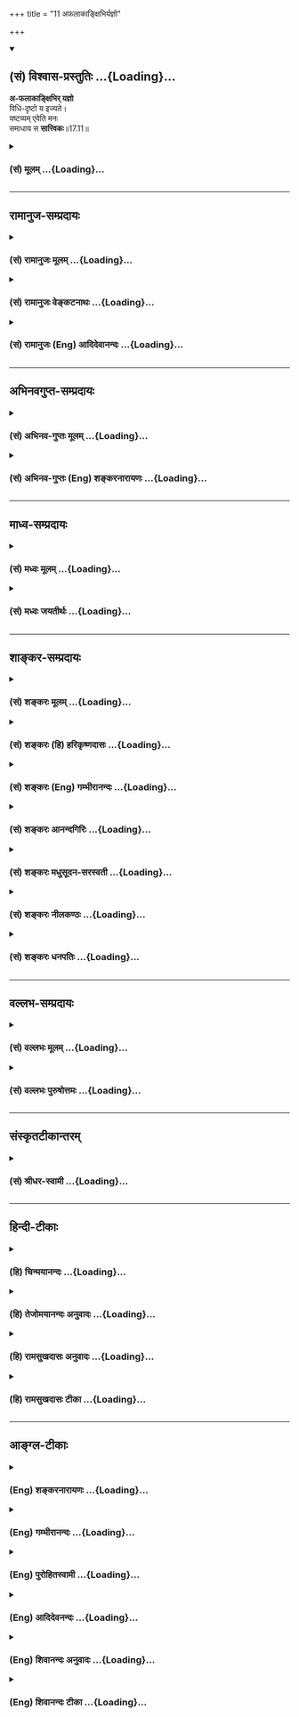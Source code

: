 +++
title = "11 अफलाकाङ्क्षिभिर्यज्ञो"

+++
<div class="js_include" newlevelforh1="2" title="(सं) विश्वास-प्रस्तुतिः" unfilled url="/mahAbhAratam/shlokashaH/06-bhIShma-parva/03-bhagavad-gItA-parva/saMskRtam/vishvAsa-prastutiH/17_shraddhA-traya-vibhA/11_aphalAkAnxibhirya.md">
<details open><summary><h2>(सं) विश्वास-प्रस्तुतिः ...{Loading}...</h2></summary>

**अ-फलाकाङ्क्षिभिर् यज्ञो**  
विधि-दृष्टो य इज्यते।  
यष्टव्यम् एवेति मनः  
समाधाय स **सात्त्विकः**॥17.11॥
</details>
</div>
<div class="js_include collapsed" newlevelforh1="3" title="(सं) मूलम्" unfilled url="/mahAbhAratam/shlokashaH/06-bhIShma-parva/03-bhagavad-gItA-parva/saMskRtam/mUlam/17_shraddhA-traya-vibhA/11_aphalAkAnxibhirya.md">
<details><summary><h3>(सं) मूलम् ...{Loading}...</h3></summary>

अफलाकाङ्क्षिभिर्यज्ञो विधिदृष्टो य इज्यते।  
यष्टव्यमेवेति मनः समाधाय स सात्त्विकः।।17.11।।
</details>
</div>


_________________
## रामानुज-सम्प्रदायः
<div class="js_include collapsed" newlevelforh1="3" title="(सं) रामानुजः मूलम्" unfilled url="/mahAbhAratam/shlokashaH/06-bhIShma-parva/03-bhagavad-gItA-parva/saMskRtam/rAmAnujaH/mUlam/17_shraddhA-traya-vibhA/11_aphalAkAnxibhirya.md">
<details><summary><h3>(सं) रामानुजः मूलम् ...{Loading}...</h3></summary>

।।17.11।। फलाकाङ्क्षारहितैः पुरुषैः **विधिदृष्टः** शास्त्रदृष्टः
मन्त्रद्रव्यक्रियादिभिः युक्तः। **यष्टव्यम् एव इति** भगवदाराधनत्वेन
स्वयंप्रयोजनतया यष्टव्यम् इति **मनः समाधाय यो यज्ञ इज्यते स
सात्त्विकः।**

</details>
</div>
<div class="js_include collapsed" newlevelforh1="3" title="(सं) रामानुजः वेङ्कटनाथः" unfilled url="/mahAbhAratam/shlokashaH/06-bhIShma-parva/03-bhagavad-gItA-parva/saMskRtam/rAmAnujaH/venkaTanAthaH/17_shraddhA-traya-vibhA/11_aphalAkAnxibhirya.md">
<details><summary><h3>(सं) रामानुजः वेङ्कटनाथः ...{Loading}...</h3></summary>

  
  
।।17.11।। अफलस्य कस्यचिदाकाङ्क्षाप्रतीतिव्युदासायाऽऽह --
फलाकाङ्क्षारहितैरिति। परमात्मप्रीत्यतिरिक्तनिरपेक्षैरित्यर्थः। विधिदृष्टः
इत्युक्ते प्रजापतिना दृष्टत्वं प्रतीयेत स हि सर्वेषां यज्ञानां
द्रष्टेत्यामनन्ति न चात्र प्रजापतिदृष्टत्वोक्त्याऽनुष्ठाने कश्चिदुपकारः
अतो विधायकशास्त्रमेवात्र विधिशब्देन विवक्षितमित्याहशास्त्रदृष्ट इति।
शास्त्रैकप्रमाणतया प्रसिद्धे शास्त्रदृष्टत्वोक्तिरनपेक्षितेत्यत्र
यथाशास्त्रकरणादवैकल्यं; तद्विवक्षितमाह -- मन्त्रेति। यज देवपूजायाम्
\[धा.पा.1।1027\] इति धात्वर्थानुसारेणाऽऽह -- भगवदाराधनत्वेनेति।
अवधारणाभिप्रेतमाह -- स्वयम्प्रयोजनतयेति। अयमभिप्रायः -- यद्यपि
प्रयोजनमनुद्दिश्य न प्रवृत्तिः; तथापि प्रागुक्तसुहृत्समाराधनन्यायेन
यज्ञादिप्रवृत्तेरेव प्रयोजनत्वाभिसन्धिः सम्भवति -- इति। मनः समाधायेति
प्रकारान्तराद्विनिवार्य प्रस्तुतप्रक्रियायामेकाग्रं कृत्वेत्यर्थः। यज्ञ
इज्यते यज्ञः क्रियत इत्यर्थः।  
  

</details>
</div>
<div class="js_include collapsed" newlevelforh1="3" title="(सं) रामानुजः (Eng) आदिदेवानन्दः" unfilled url="/mahAbhAratam/shlokashaH/06-bhIShma-parva/03-bhagavad-gItA-parva/saMskRtam/rAmAnujaH/english/AdidevAnandaH/17_shraddhA-traya-vibhA/11_aphalAkAnxibhirya.md">
<details><summary><h3>(सं) रामानुजः (Eng) आदिदेवानन्दः ...{Loading}...</h3></summary>

17.11 That sacrifice is marked by Sattva which is offered by those desiring no fruits, with the 'conviction', i.e., with the idea that it ought to be performed or that it should be offered for its own sake as worship of the Lord as enjoined in the injunctions of the Sastras, i.e.,
with hymns, right materials and proper rituals.

</details>
</div>


_________________
## अभिनवगुप्त-सम्प्रदायः
<div class="js_include collapsed" newlevelforh1="3" title="(सं) अभिनव-गुप्तः मूलम्" unfilled url="/mahAbhAratam/shlokashaH/06-bhIShma-parva/03-bhagavad-gItA-parva/saMskRtam/abhinava-guptaH/mUlam/17_shraddhA-traya-vibhA/11_aphalAkAnxibhirya.md">
<details><summary><h3>(सं) अभिनव-गुप्तः मूलम् ...{Loading}...</h3></summary>

।।17.11 -- 17.13।। अफलेत्यादि परिचक्षते इत्यन्तम्। मनः समाधाय
निश्चयेनानुसंधाय। दम्भार्थमपीति -- दंभः लोको +++(N लोके )+++ मामेवं -- विधं
जानीयादिति। विधिहीनमिति -- शास्त्रोक्तक्रियाविहीनम्
तदेवासृष्टान्नादिभिर्विशेषणैर्वितन्यते।

</details>
</div>
<div class="js_include collapsed" newlevelforh1="3" title="(सं) अभिनव-गुप्तः (Eng) शङ्करनारायणः" unfilled url="/mahAbhAratam/shlokashaH/06-bhIShma-parva/03-bhagavad-gItA-parva/saMskRtam/abhinava-guptaH/english/shankaranArAyaNaH/17_shraddhA-traya-vibhA/11_aphalAkAnxibhirya.md">
<details><summary><h3>(सं) अभिनव-गुप्तः (Eng) शङ्करनारायणः ...{Loading}...</h3></summary>

17.11 See Comment under 17.13

</details>
</div>


_________________
## माध्व-सम्प्रदायः
<div class="js_include collapsed" newlevelforh1="3" title="(सं) मध्वः मूलम्" unfilled url="/mahAbhAratam/shlokashaH/06-bhIShma-parva/03-bhagavad-gItA-parva/saMskRtam/madhvaH/mUlam/17_shraddhA-traya-vibhA/11_aphalAkAnxibhirya.md">
<details><summary><h3>(सं) मध्वः मूलम् ...{Loading}...</h3></summary>

।।17.11।। Sri Madhvacharya did not comment on this sloka.,

</details>
</div>
<div class="js_include collapsed" newlevelforh1="3" title="(सं) मध्वः जयतीर्थः" unfilled url="/mahAbhAratam/shlokashaH/06-bhIShma-parva/03-bhagavad-gItA-parva/saMskRtam/madhvaH/jayatIrthaH/17_shraddhA-traya-vibhA/11_aphalAkAnxibhirya.md">
<details><summary><h3>(सं) मध्वः जयतीर्थः ...{Loading}...</h3></summary>

।।17.11।। Sri Jayatirtha did not comment on this sloka.  
  

</details>
</div>


_________________
## शाङ्कर-सम्प्रदायः
<div class="js_include collapsed" newlevelforh1="3" title="(सं) शङ्करः मूलम्" unfilled url="/mahAbhAratam/shlokashaH/06-bhIShma-parva/03-bhagavad-gItA-parva/saMskRtam/shankaraH/mUlam/17_shraddhA-traya-vibhA/11_aphalAkAnxibhirya.md">
<details><summary><h3>(सं) शङ्करः मूलम् ...{Loading}...</h3></summary>

।।17.11।। --,**अफलाकाङ्क्षिभिः** अफलार्थिभिः **यज्ञः विधिदृष्टः**
शास्त्रचोदनादृष्टो **यः** यज्ञः **इज्यते** निर्वर्त्यते;
**यष्टव्यमेवेति** यज्ञस्वरूपनिर्वर्तनमेव कार्यम् इति **मनः समाधाय;** न
अनेन पुरुषार्थो मम कर्तव्यः इत्येवं निश्चित्य; **सः सात्त्विकः** यज्ञः
उच्यते।।

</details>
</div>
<div class="js_include collapsed" newlevelforh1="3" title="(सं) शङ्करः (हि) हरिकृष्णदासः" unfilled url="/mahAbhAratam/shlokashaH/06-bhIShma-parva/03-bhagavad-gItA-parva/saMskRtam/shankaraH/hindI/harikRShNadAsaH/17_shraddhA-traya-vibhA/11_aphalAkAnxibhirya.md">
<details><summary><h3>(सं) शङ्करः (हि) हरिकृष्णदासः ...{Loading}...</h3></summary>

।।17.11।। अब तीन प्रकारके यज्ञ बतलाये जाते हैं --, फलकी इच्छा न करनेवाले
पुरुषोंद्वारा; शास्त्रविधिसे नियत किये हुए जिस यज्ञका अनुष्ठान किया जाता
है;,तथा यज्ञ करना ही यानी यज्ञके स्वरूपका सम्पादन करना ही कर्तव्य है इस
प्रकार मनका समाधान करके अर्थात् इससे मुझे कोई पुरुषार्थ सिद्ध नहीं करना
है ऐसा निश्चय करके जो यज्ञ किया जाता है; वह सात्त्विक कहलाता है।

</details>
</div>
<div class="js_include collapsed" newlevelforh1="3" title="(सं) शङ्करः (Eng) गम्भीरानन्दः" unfilled url="/mahAbhAratam/shlokashaH/06-bhIShma-parva/03-bhagavad-gItA-parva/saMskRtam/shankaraH/english/gambhIrAnandaH/17_shraddhA-traya-vibhA/11_aphalAkAnxibhirya.md">
<details><summary><h3>(सं) शङ्करः (Eng) गम्भीरानन्दः ...{Loading}...</h3></summary>

17.11 Sah, that; yajnah, sacrifice; vidhi-drstah, which is in accordance
with the injunctions, which is known through scriptural unjunctions;
(and) yah, which; is ijyate, performed; a-phala-akanksibhih, by persons
who do not hanker after results; manah samadhaya, with the mental
conviction; iti, that; yastavyam, eva, it is surely obligatory, their
duty is to accomplish the sacrifice just as it should be-with the firm
idea, 'I have no human goal to achieve through this'-; is said to be a
sacrifice which is sattvikah, done through sattva.

</details>
</div>
<div class="js_include collapsed" newlevelforh1="3" title="(सं) शङ्करः आनन्दगिरिः" unfilled url="/mahAbhAratam/shlokashaH/06-bhIShma-parva/03-bhagavad-gItA-parva/saMskRtam/shankaraH/AnandagiriH/17_shraddhA-traya-vibhA/11_aphalAkAnxibhirya.md">
<details><summary><h3>(सं) शङ्करः आनन्दगिरिः ...{Loading}...</h3></summary>

।।17.11।। हानादानार्थमाहारत्रैविध्यमेवं विभज्य क्रमप्राप्तं
यज्ञत्रैविध्यं कथयति -- **अथेति।** तत्र सात्त्विकं यज्ञं ज्ञापयति --
**अफलेति।** फलाभिसन्धिं विना यज्ञस्वरूपमेव भाव्यमिति बुद्ध्या
शास्त्रतोऽनुष्ठीयमानो यज्ञः सात्त्विक इत्यर्थः।

</details>
</div>
<div class="js_include collapsed" newlevelforh1="3" title="(सं) शङ्करः मधुसूदन-सरस्वती" unfilled url="/mahAbhAratam/shlokashaH/06-bhIShma-parva/03-bhagavad-gItA-parva/saMskRtam/shankaraH/madhusUdana-sarasvatI/17_shraddhA-traya-vibhA/11_aphalAkAnxibhirya.md">
<details><summary><h3>(सं) शङ्करः मधुसूदन-सरस्वती ...{Loading}...</h3></summary>

।।17.11।। इदानीं क्रमप्राप्तं त्रिविधं यज्ञमाह -- अफलेत्यादिना।
अग्निहोत्रदर्शपूर्णमासचातुर्मास्यपशुबन्धज्योतिष्टोमादिर्यज्ञो द्विविधः
काम्यो नित्यश्च। फलनिश्चयेन चोदितः काम्यः। सर्वाङ्गोपसंहारेणैव
मुख्यकल्पेनानुष्ठेयः फलसंयोगं विना जीवनादिनिमित्तसंयोगेन
चोदितसर्वाङ्गोपसंहारासंभवे
प्रतिनिध्याद्युपादानेनामुख्यकल्पेनाप्यनुष्ठेयो नित्यः; तत्र
सर्वाङ्गोपसंहारासंभवेऽपि प्रतिनिधिमुपादायावश्यं यष्टव्यमेव
प्रत्यवायपरिहारायावश्यकजीवनादिनिमित्तेन चोदितत्वादिति मनः समाधाय
निश्चित्याफलाकाङ्क्षिभिरन्तःकरणशुद्ध्यर्थितया
काम्यप्रयोगविमुखैर्विधिदृष्टो यथाशास्त्रं निश्चितो यो यज्ञ
इज्यतेऽनुष्ठीयते स यथाशास्त्रमन्तःकरणशुद्ध्यर्थमनुष्ठीयमानो नित्यप्रयोगः
सात्त्विको ज्ञेयः।

</details>
</div>
<div class="js_include collapsed" newlevelforh1="3" title="(सं) शङ्करः नीलकण्ठः" unfilled url="/mahAbhAratam/shlokashaH/06-bhIShma-parva/03-bhagavad-gItA-parva/saMskRtam/shankaraH/nIlakaNThaH/17_shraddhA-traya-vibhA/11_aphalAkAnxibhirya.md">
<details><summary><h3>(सं) शङ्करः नीलकण्ठः ...{Loading}...</h3></summary>

।।17.11।। यज्ञत्रैविध्यमाह -- **अफलेति।** विधिदृष्टः आवश्यकतया विहितः।
यष्टव्यमेव न तु यज्ञाद्दृष्टमदृष्टं वा फलं प्राप्तव्यमिति मनः समाधाय
समाहितं कृत्वा यो यज्ञ इज्यते स सात्त्विकः।

</details>
</div>
<div class="js_include collapsed" newlevelforh1="3" title="(सं) शङ्करः धनपतिः" unfilled url="/mahAbhAratam/shlokashaH/06-bhIShma-parva/03-bhagavad-gItA-parva/saMskRtam/shankaraH/dhanapatiH/17_shraddhA-traya-vibhA/11_aphalAkAnxibhirya.md">
<details><summary><h3>(सं) शङ्करः धनपतिः ...{Loading}...</h3></summary>

।।17.11।। एवमाहारत्रैक्धि्यं विभज्य क्रमप्राप्तं यज्ञत्रैविध्यं
विभजन्नादावुपादेयं सात्त्विकं यज्ञमाह। अफलाकाङ्क्षिभिः
फलकाङ्क्षावर्जितैरग्निष्टोंमादिः विधिदृष्टः शास्त्रचोदनादृष्टो यो यज्ञो
यष्टव्यमेव यज्ञस्वरुपनिर्वर्तनमेव कर्तव्यमिति बुद्य्धा मनःसामधाय नानेन
पुरुषार्थो मम कर्तव्य इति निश्चित्येज्यते निर्वर्त्यते स सात्त्विको यज्ञ
उच्यते। स एव श्रेयोर्थिभिरुपादेय इत्यर्थः।

</details>
</div>


_________________
## वल्लभ-सम्प्रदायः
<div class="js_include collapsed" newlevelforh1="3" title="(सं) वल्लभः मूलम्" unfilled url="/mahAbhAratam/shlokashaH/06-bhIShma-parva/03-bhagavad-gItA-parva/saMskRtam/vallabhaH/mUlam/17_shraddhA-traya-vibhA/11_aphalAkAnxibhirya.md">
<details><summary><h3>(सं) वल्लभः मूलम् ...{Loading}...</h3></summary>

।।17.11।। शास्त्रीययज्ञस्य च त्रैविध्यं त्रिभिः स्पष्टम् -- अफलेति।

</details>
</div>
<div class="js_include collapsed" newlevelforh1="3" title="(सं) वल्लभः पुरुषोत्तमः" unfilled url="/mahAbhAratam/shlokashaH/06-bhIShma-parva/03-bhagavad-gItA-parva/saMskRtam/vallabhaH/puruShottamaH/17_shraddhA-traya-vibhA/11_aphalAkAnxibhirya.md">
<details><summary><h3>(सं) वल्लभः पुरुषोत्तमः ...{Loading}...</h3></summary>

  
  
।।17.11।। आहारानन्तरं यज्ञस्य प्रतिज्ञातत्वात् \[17।7\] त्रिविधयज्ञरूपमाह
-- अफलेति। न विद्यतेऽन्यत्फलं यस्मात्तादृशः स्वयमेव फलरूपो
भगवत्प्रसादस्तदाकाङ्क्षिभिः पुरुषैः विधिना अवश्यकर्त्तव्यत्वेन दृष्टो
बोधितो यो यज्ञो भगवदाज्ञप्तत्वात्यष्टव्यमेव; न तु फलानुसन्धानेन इति मनः
समाधाय निश्चलं कृत्वा इज्यते अनुष्ठीयते स यज्ञः सात्त्विक इत्यर्थः।
एतादृग्यज्ञकर्ता सात्त्विको ज्ञेयः।  
  

</details>
</div>


_________________
## संस्कृतटीकान्तरम्
<div class="js_include collapsed" newlevelforh1="3" title="(सं) श्रीधर-स्वामी" unfilled url="/mahAbhAratam/shlokashaH/06-bhIShma-parva/03-bhagavad-gItA-parva/saMskRtam/shrIdhara-svAmI/17_shraddhA-traya-vibhA/11_aphalAkAnxibhirya.md">
<details><summary><h3>(सं) श्रीधर-स्वामी ...{Loading}...</h3></summary>

।।17.11।। यज्ञोऽपि त्रिविधः तत्र सात्त्विकं यज्ञमाह  ***--
अफलाकाङ्क्षिभिरिति त्रिभिः।*** फलाकाङ्क्षारहितैः पुरुषैर्विधिना दृष्ट
आवश्यकतया विहितो यो यज्ञ इज्यतेऽनुष्ठीयते स सात्त्विको यज्ञः। कथमिज्यते
यष्टव्यमेवेति यज्ञानुष्ठानमेव कार्यं नान्यत्फलं साधनीयमित्येवं मनः
समाधाय। एकाग्रं कृत्वेत्यर्थः।

</details>
</div>


_________________
## हिन्दी-टीकाः
<div class="js_include collapsed" newlevelforh1="3" title="(हि) चिन्मयानन्दः" unfilled url="/mahAbhAratam/shlokashaH/06-bhIShma-parva/03-bhagavad-gItA-parva/hindI/chinmayAnandaH/17_shraddhA-traya-vibhA/11_aphalAkAnxibhirya.md">
<details><summary><h3>(हि) चिन्मयानन्दः ...{Loading}...</h3></summary>

।।17.11।। प्रस्तुत खण्ड में यह दर्शाया गया है कि किस प्रकार मनुष्यों के
कर्मों में भी उसके स्वभाव की सुरूपता और कुरूपता स्पष्ट होती
है। अफलाकांक्षिभि सात्त्विक पुरुषों के यज्ञ कर्म सदैव फलासक्ति से रहित और
निस्वार्थ भाव से किये जाते हैं। फल की प्राप्ति भविष्य में ही होती है; और
इसलिए वर्तमान समय में उनकी चिन्ता करने में अपनी क्षमताओं को क्षीण करना
अविवेक का ही लक्षण है। शास्त्रविधि से नियत किया हुआ वेदों में कर्मों का
वर्गीकरण चार भागों में किया गया है। (1) काम्य कर्म अर्थात् व्यक्तिगत लाभ
को लिए कामना से प्रेरित होकर किया गया कर्म; (2) निषिद्ध कर्म; (3) नित्य
कर्म और (4) नैमित्तिक अर्थात् किसी निमित्त वशात् करने योग्य कर्म। इनमें
से प्रथम दो प्रकार के कर्मों को त्यागना चाहिए तथा शेष कर्मों का पालन
करना चाहिए। नित्य और नैमित्तिक कर्मों को ही सम्मिलित रूप में कर्तव्य
कर्म कहते हैं। यह शास्त्रविधान है। तमोगुणी लोग शास्त्रविधि का सर्वथा
उल्लंघन करते हैं; परन्तु सत्त्वगुणी लोग उसका सम्मान करते हैं। यह मेरा
कर्तव्य है सदाचारी पुरुष सदा अपने कर्मों को केवल कर्तव्य की भावना से ही
करते हैं। अत उन्हें फल की चिन्ता कभी नहीं होती है। इस प्रकार व्यर्थ में
वे अपनी शक्तियों का अपव्यय नहीं होने देते। वे अपनी स्वरूपभूत शान्ति में
स्थित रहते हैं। सात्त्विक पुरुष को इसी बात की प्रसन्नता होती है कि वह
समाज कल्याण के उपयोगी कर्म कर सकता है। ऐसे कर्म ही सात्त्विक कहलाते हैं।

</details>
</div>
<div class="js_include collapsed" newlevelforh1="3" title="(हि) तेजोमयानन्दः अनुवादः" unfilled url="/mahAbhAratam/shlokashaH/06-bhIShma-parva/03-bhagavad-gItA-parva/hindI/tejomayAnandaH/anuvAdaH/17_shraddhA-traya-vibhA/11_aphalAkAnxibhirya.md">
<details><summary><h3>(हि) तेजोमयानन्दः अनुवादः ...{Loading}...</h3></summary>

।।17.11।। जो यज्ञ शास्त्रविधि से नियन्त्रित किया हुआ तथा जिसे "यह मेरा
कर्तव्य है" ऐसा मन का समाधान (निश्चय) कर फल की आकांक्षा नहीं रखने वाले
लोगों के द्वारा किया जाता है, वह यज्ञ सात्त्विक है।।

</details>
</div>
<div class="js_include collapsed" newlevelforh1="3" title="(हि) रामसुखदासः अनुवादः" unfilled url="/mahAbhAratam/shlokashaH/06-bhIShma-parva/03-bhagavad-gItA-parva/hindI/rAmasukhadAsaH/anuvAdaH/17_shraddhA-traya-vibhA/11_aphalAkAnxibhirya.md">
<details><summary><h3>(हि) रामसुखदासः अनुवादः ...{Loading}...</h3></summary>

।।17.11।। यज्ञ करना कर्तव्य है -- इस तरह मनको समाधान करके फलेच्छारहित
मनुष्योंद्वारा जो शास्त्रविधिसे नियत यज्ञ किया जाता है, वह सात्त्विक है।

</details>
</div>
<div class="js_include collapsed" newlevelforh1="3" title="(हि) रामसुखदासः टीका" unfilled url="/mahAbhAratam/shlokashaH/06-bhIShma-parva/03-bhagavad-gItA-parva/hindI/rAmasukhadAsaH/TIkA/17_shraddhA-traya-vibhA/11_aphalAkAnxibhirya.md">
<details><summary><h3>(हि) रामसुखदासः टीका ...{Loading}...</h3></summary>

।।17.11।।***व्याख्या --***  **यष्टव्यमेवेति --** जब मनुष्यशरीर मिल गया
और अपना कर्तव्य करनेका अधिकार भी प्राप्त हो गया; तो अपने वर्णआश्रममें
शास्त्रकी आज्ञाके अनुसार यज्ञ करनामात्र मेरा कर्तव्य है। **एव इति --**
ये दो अव्यय लगानेका तात्पर्य है कि इसके सिवाय दूसरा कोई भाव न रखे
अर्थात् इस यज्ञसे लोकमें और परलोकमें मेरेको क्या मिलेगा इससे मेरेको क्या
लाभ होगा -- ऐसा भाव भी न रहे; केवल कर्तव्यमात्र रहे। जब उससे कुछ मिलनेकी
आशा ही नहीं रखनी है; तो फिर (फलेच्छाका त्याग करके) यज्ञ करनेकी जरूरत ही
क्या है -- इसके उत्तरमें भगवान् कहते हैं -- **मनः समाधाय** अर्थात् यज्ञ
करना हमारा कर्तव्य है ऐसे मनको समाधान करके यज्ञ करना
चाहिये।**अफलाकाङ्क्षिभिः --** मनुष्य फलकी इच्छा रखनेवाला न हो अर्थात्
लोकपरलोकमें मेरेको इस यज्ञका अमुक फल मिले -- ऐसा भाव रखनेवाला न
हो।**यज्ञो विधिदृष्टो य इज्यते --** शास्त्रोंमें विधिके विषयमें जैसी
आज्ञा दी गयी है; उसके अनुसार ही यज्ञ किया जाय। इस प्रकारसे जो यज्ञ किया
जाता है; वह सात्त्विक होता है -- **स सात्त्विकः।**सात्त्विकताका
तात्पर्य  
  
सात्त्विकताका क्या तात्पर्य होता है अब इसपर थोड़ा विचार करें।
**यष्टव्यम् (टिप्पणी प₀ 846) --** यज्ञ करनामात्र कर्तव्य है -- ऐसा जब
उद्देश्य रहता है; तब उस यज्ञके साथ अपना सम्बन्ध नहीं जुड़ता। परन्तु जब
कर्तामें वर्तमानमें मान; आदर; सत्कार आदि मिलें; मरनेके बाद स्वर्गादि लोक
मिलें तथा आगेके जन्ममें धनादि पदार्थ मिलें -- इस प्रकारकी इच्छाएँ होंगी;
तब उसका उस यज्ञके साथ सम्बन्ध जुड़ जायगा। तात्पर्य है कि फलकी इच्छा
रखनेसे ही यज्ञके साथ सम्बन्ध जुड़ता है। केवल कर्तव्यमात्रका पालन करनेसे
उससे सम्बन्ध नहीं जुड़ता; प्रत्युत उससे सम्बन्धविच्छेद हो जाता है और
(स्वार्थ तथा अभिमान न रहनेसे) कर्ताकी अहंता शुद्ध हो जाती है। इसमें एक
बड़ी मार्मिक बात है कि कुछ भी कर्म करनेमें कर्ताका कर्मके साथ सम्बन्ध
रहता है। कर्म कर्तासे अलग नहीं होता। कर्म कर्ताका ही चित्र होता है
अर्थात् जैसा कर्ता होगा; वैसे ही कर्म होंगे। इसी अध्यायके तीसरे श्लोकमें
भगवान्ने कहा है -- **यो यच्छ्रद्धः स एव सः** अर्थात् जो जैसी श्रद्धावाला
है; वैसा ही उसका स्वरूप होता है और वैसा ही (श्रद्धाके अनुसार) उससे कर्म
होता है। तात्पर्य यह है कि कर्ताका कर्मके साथ सम्बन्ध होता है और कर्मके
साथ सम्बन्ध होनेसे ही कर्ताका बन्धन होता है। केवल कर्तव्यमात्र समझकर
कर्म,करनेसे कर्ताका कर्मके साथ सम्बन्ध नहीं रहता अर्थात् कर्ता मुक्त हो
जाता है। केवल कर्तव्यमात्र समझकर कर्म करना क्या है अपने लिये कुछ नहीं
करना है; सामग्रीके साथ मेरा कोई सम्बन्ध नहीं है मेरा देश; काल; आदिसे भी
कोई सम्बन्ध नहीं है केवल मनुष्य होनेके नाते जो कर्तव्य प्राप्त हुआ है;
उसको कर देना है -- ऐसा भाव होनेसे कर्ता फलाकाङ्क्षी नहीं होगा और
कर्मोंका फल कर्ताको बाँधेगा नहीं अर्थात् यज्ञकी क्रिया और यज्ञके फलके
साथ कर्ताका सम्बन्ध नहीं होगा। गीता कहती है -- **कायेन मनसा बुद्ध्या
केवलैरिन्द्रियैरपि।** (5। 11) अर्थात् करण (शरीर; इन्द्रियाँ आदि)
उपकरण,(यज्ञ करनेमें उपयोगी सामग्री) और अधिकरण (स्थान) आदि किसीके भी साथ
हमारा सम्बन्ध न हो।  
  
यज्ञकी क्रियाका आरम्भ होता है और समाप्ति होती है। ऐसे ही उसके फलका भी
आरम्भ होता है और समाप्ति होती है। क्रिया और फल दोनों उत्पन्न होकर नष्ट
होनेवाले हैं और स्वयं (आत्मा) नित्यनिरन्तर रहनेवाला है परन्तु यह (स्वयं)
क्रिया और फलके साथ अपना सम्बन्ध मान लेता है। इस माने हुए सम्बन्धको यह
जबतक नहीं छोड़ता; तबतक यह जन्ममरणरूप बन्धनमें पड़ा रहता है -- **फले
सक्तो निबध्यते** (गीता 5। 12)।  
  
एक विलक्षण बात है कि गीतामें जो सत्त्वगुण कहा है; वह संसारसे
सम्बन्धविच्छेद करके परमात्माकी तरफ ले जानेवाला होनेसे सत् अर्थात्
निर्गुण हो जाता है **(टिप्पणी प₀ 847)**। दैवीसम्पत्तिमें भी जितने गुण
हैं; वे सब सात्त्विक ही हैं। परन्तु दैवीसम्पत्तिवाला तभी परमात्माको
प्राप्त होगा; जब वह सत्त्वगुणसे ऊँचा उठ जायगा अर्थात् जब गुणोंके सङ्गसे
सर्वथा रहित हो जायगा।

</details>
</div>


_________________
## आङ्ग्ल-टीकाः
<div class="js_include collapsed" newlevelforh1="3" title="(Eng) शङ्करनारायणः" unfilled url="/mahAbhAratam/shlokashaH/06-bhIShma-parva/03-bhagavad-gItA-parva/english/shankaranArAyaNaH/17_shraddhA-traya-vibhA/11_aphalAkAnxibhirya.md">
<details><summary><h3>(Eng) शङ्करनारायणः ...{Loading}...</h3></summary>

17.11. That sacrifice is of the Sattva (Strand), which is offered, as found in the injunction, by men craving for no fruit, by stabilizing their mind with the thought that it is just a thing to be offered.

</details>
</div>
<div class="js_include collapsed" newlevelforh1="3" title="(Eng) गम्भीरानन्दः" unfilled url="/mahAbhAratam/shlokashaH/06-bhIShma-parva/03-bhagavad-gItA-parva/english/gambhIrAnandaH/17_shraddhA-traya-vibhA/11_aphalAkAnxibhirya.md">
<details><summary><h3>(Eng) गम्भीरानन्दः ...{Loading}...</h3></summary>

17.11 That sacrifice which is in accordance with the injunctions, (and is) performed by persons who do not hanker after results, and with the mental conviction that it is surely obligatory, is done through sattva.

</details>
</div>
<div class="js_include collapsed" newlevelforh1="3" title="(Eng) पुरोहितस्वामी" unfilled url="/mahAbhAratam/shlokashaH/06-bhIShma-parva/03-bhagavad-gItA-parva/english/purohitasvAmI/17_shraddhA-traya-vibhA/11_aphalAkAnxibhirya.md">
<details><summary><h3>(Eng) पुरोहितस्वामी ...{Loading}...</h3></summary>

17.11 Sacrifice is Pure when it is offered by one who does not covet the fruit thereof, when it is done according to the commands of scripture,
and with implicit faith that the sacrifice is a duty.

</details>
</div>
<div class="js_include collapsed" newlevelforh1="3" title="(Eng) आदिदेवनन्दः" unfilled url="/mahAbhAratam/shlokashaH/06-bhIShma-parva/03-bhagavad-gItA-parva/english/AdidevanandaH/17_shraddhA-traya-vibhA/11_aphalAkAnxibhirya.md">
<details><summary><h3>(Eng) आदिदेवनन्दः ...{Loading}...</h3></summary>

17.11 The sacrifice (worship) marked by Sattva is what is offered by those desiring no fruit, and having the conviction that it should be performed as enjoined in the Sastras.

</details>
</div>
<div class="js_include collapsed" newlevelforh1="3" title="(Eng) शिवानन्दः अनुवादः" unfilled url="/mahAbhAratam/shlokashaH/06-bhIShma-parva/03-bhagavad-gItA-parva/english/shivAnandaH/anuvAdaH/17_shraddhA-traya-vibhA/11_aphalAkAnxibhirya.md">
<details><summary><h3>(Eng) शिवानन्दः अनुवादः ...{Loading}...</h3></summary>

17.11 That sacrifice which is offered by men without desire for reward as enjoined by the ordinance (scripture), with a firm faith that to do so is a duty, is Sattvic or pure.

</details>
</div>
<div class="js_include collapsed" newlevelforh1="3" title="(Eng) शिवानन्दः टीका" unfilled url="/mahAbhAratam/shlokashaH/06-bhIShma-parva/03-bhagavad-gItA-parva/english/shivAnandaH/TIkA/17_shraddhA-traya-vibhA/11_aphalAkAnxibhirya.md">
<details><summary><h3>(Eng) शिवानन्दः टीका ...{Loading}...</h3></summary>

17.11 अफलाकाङ्क्षिभिः by men desiring no fruit; यज्ञः sacrifice;
विधिदृष्टः as enjoined by the ordinance; यः which; इज्यते is offered;
यष्टव्यम् ought to be offered; एव only; इति thus; मनः the mind; समाधाय
having fixed; सः that; सात्त्विकः Sattvic or pure.Commentary When a sacrifice is done with all due Sattvic rites; faith and devotion;
without the least taint of desire for reward; with the mind fixed on the sacrifice only; for its own sake (for the,sake of discharging the duty only); then it is said to be pure in its nature. Here the sacrifice is done in a disinterested spirit or with an attitude of desirelessness
(Nishkamya Bhava) as an auxiliary to the attainment of the knowledge of the Self. Such selfless and desireless actions purify the mind and prepare the aspirant for the reception of divine light or knowledge of the Self. The Sattvic nature of a man forces him to do such selfless and desireless sacrifices. He does not care even for his own emancipation.
He performs them with the firm belief that they ought to be done. He does them with the firm resolve that sacrifice is a duty.Yajna here is not limited to the ceremonial sacrifice. It is used in a broad sense.
Any unselfish action done without attachment; without agency or egoism and without expectation of reward; as an offering unto the Lord; is a Yajna or sacrifice.

</details>
</div>
